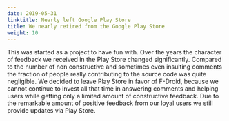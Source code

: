 ```yaml
---
date: 2019-05-31
linktitle: Nearly left Google Play Store
title: We nearly retired from the Google Play Store
weight: 10
---
```


This was started as a project to have fun with. Over the years the character of feedback we received in the Play Store changed significantly. Compared to the number of non constructive and sometimes even insulting comments the fraction of people really contributing to the source code was quite negligible. We decided to leave Play Store in favor of F-Droid, because we cannot continue to invest all that time in answering comments and helping users while getting only a limited amount of constructive feedback. Due to the remarkable amount of positive feedback from our loyal users we still provide updates via Play Store.
